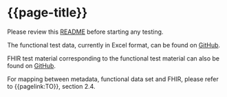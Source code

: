 # {{page-title}}

Please review this [README](https://github.com/Stichting-MedMij/MedMij-R4-ImageAvailability/blob/1.0.0-beta.1/test/README.md) before starting any testing.

The functional test data, currently in Excel format, can be found on [GitHub](https://github.com/Stichting-MedMij/MedMij-R4-ImageAvailability/blob/1.0.0-beta.1/test/Testdata_MedMij_Beeldbeschikbaarheid_1.0.0-beta.1.xlsx).

FHIR test material corresponding to the functional test material can also be found on [GitHub](https://github.com/Stichting-MedMij/MedMij-R4-ImageAvailability/tree/1.0.0-beta.1/test/resources).

For mapping between metadata, functional data set and FHIR, please refer to {{pagelink:TO}}, section 2.4.